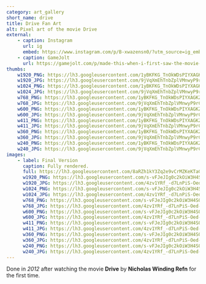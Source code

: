 ```yaml
---
category: art_gallery
short_name: drive
title: Drive Fan Art
alt: Pixel art of the movie Drive
external:
    - caption: Instagram
      url: ig
      embed: https://www.instagram.com/p/B-xwazensn0/?utm_source=ig_embed&amp;utm_campaign=loading
    - caption: GameJolt
      url: https://gamejolt.com/p/made-this-when-i-first-saw-the-movie-back-in-2012-pixelart-fanart-ieidhpqx
thumbs:
    w1920_PNG: https://lh3.googleusercontent.com/1yBKFKG_TnOkWDsPIYXAGKZzz3zRXDaa0GHRxjG6nd0rZcy-9eXhLjl03wQyz1C22ffcDoF40sSWIi4w4GL2IuuQe1MPsN4qqEw32SBOER5hnUyDMA5yLXyIUCr8i-05un8XSWRDlw=w355
    w1920_JPG: https://lh3.googleusercontent.com/9jVqXmEhTnbZplVMnwyP9rCAT9ixC3d6lupG2SKhQIqJgX1cOGRQ26S33dvjeLx7PSMT02QWNau4ip68m03Ap3kctkB0wPoipdxLUfXIScYMLi1JlOHVbVz4QPKviqPDL0dufTa2Rg=w355
    w1024_PNG: https://lh3.googleusercontent.com/1yBKFKG_TnOkWDsPIYXAGKZzz3zRXDaa0GHRxjG6nd0rZcy-9eXhLjl03wQyz1C22ffcDoF40sSWIi4w4GL2IuuQe1MPsN4qqEw32SBOER5hnUyDMA5yLXyIUCr8i-05un8XSWRDlw=w284
    w1024_JPG: https://lh3.googleusercontent.com/9jVqXmEhTnbZplVMnwyP9rCAT9ixC3d6lupG2SKhQIqJgX1cOGRQ26S33dvjeLx7PSMT02QWNau4ip68m03Ap3kctkB0wPoipdxLUfXIScYMLi1JlOHVbVz4QPKviqPDL0dufTa2Rg=w284
    w768_PNG: https://lh3.googleusercontent.com/1yBKFKG_TnOkWDsPIYXAGKZzz3zRXDaa0GHRxjG6nd0rZcy-9eXhLjl03wQyz1C22ffcDoF40sSWIi4w4GL2IuuQe1MPsN4qqEw32SBOER5hnUyDMA5yLXyIUCr8i-05un8XSWRDlw=w213
    w768_JPG: https://lh3.googleusercontent.com/9jVqXmEhTnbZplVMnwyP9rCAT9ixC3d6lupG2SKhQIqJgX1cOGRQ26S33dvjeLx7PSMT02QWNau4ip68m03Ap3kctkB0wPoipdxLUfXIScYMLi1JlOHVbVz4QPKviqPDL0dufTa2Rg=w213
    w600_PNG: https://lh3.googleusercontent.com/1yBKFKG_TnOkWDsPIYXAGKZzz3zRXDaa0GHRxjG6nd0rZcy-9eXhLjl03wQyz1C22ffcDoF40sSWIi4w4GL2IuuQe1MPsN4qqEw32SBOER5hnUyDMA5yLXyIUCr8i-05un8XSWRDlw=w166
    w600_JPG: https://lh3.googleusercontent.com/9jVqXmEhTnbZplVMnwyP9rCAT9ixC3d6lupG2SKhQIqJgX1cOGRQ26S33dvjeLx7PSMT02QWNau4ip68m03Ap3kctkB0wPoipdxLUfXIScYMLi1JlOHVbVz4QPKviqPDL0dufTa2Rg=w166
    w411_PNG: https://lh3.googleusercontent.com/1yBKFKG_TnOkWDsPIYXAGKZzz3zRXDaa0GHRxjG6nd0rZcy-9eXhLjl03wQyz1C22ffcDoF40sSWIi4w4GL2IuuQe1MPsN4qqEw32SBOER5hnUyDMA5yLXyIUCr8i-05un8XSWRDlw=w114
    w411_JPG: https://lh3.googleusercontent.com/9jVqXmEhTnbZplVMnwyP9rCAT9ixC3d6lupG2SKhQIqJgX1cOGRQ26S33dvjeLx7PSMT02QWNau4ip68m03Ap3kctkB0wPoipdxLUfXIScYMLi1JlOHVbVz4QPKviqPDL0dufTa2Rg=w114
    w360_PNG: https://lh3.googleusercontent.com/1yBKFKG_TnOkWDsPIYXAGKZzz3zRXDaa0GHRxjG6nd0rZcy-9eXhLjl03wQyz1C22ffcDoF40sSWIi4w4GL2IuuQe1MPsN4qqEw32SBOER5hnUyDMA5yLXyIUCr8i-05un8XSWRDlw=w100
    w360_JPG: https://lh3.googleusercontent.com/9jVqXmEhTnbZplVMnwyP9rCAT9ixC3d6lupG2SKhQIqJgX1cOGRQ26S33dvjeLx7PSMT02QWNau4ip68m03Ap3kctkB0wPoipdxLUfXIScYMLi1JlOHVbVz4QPKviqPDL0dufTa2Rg=w100
    w240_PNG: https://lh3.googleusercontent.com/1yBKFKG_TnOkWDsPIYXAGKZzz3zRXDaa0GHRxjG6nd0rZcy-9eXhLjl03wQyz1C22ffcDoF40sSWIi4w4GL2IuuQe1MPsN4qqEw32SBOER5hnUyDMA5yLXyIUCr8i-05un8XSWRDlw=w66
    w240_JPG: https://lh3.googleusercontent.com/9jVqXmEhTnbZplVMnwyP9rCAT9ixC3d6lupG2SKhQIqJgX1cOGRQ26S33dvjeLx7PSMT02QWNau4ip68m03Ap3kctkB0wPoipdxLUfXIScYMLi1JlOHVbVz4QPKviqPDL0dufTa2Rg=w66
images:
    - label: Final Version
      caption: Fully rendered.
      full: https://lh3.googleusercontent.com/8aRZh1kY3Zq2e9vCrMZKeKTaGNxt7VtB05tuqlhRfdF454A9SKdQV9kVBWUOaI6YETRsvSbIT48Iz4k28C9pZ3k10a_01wKYqrIc2zjimnceT9y4oW5p0Sprzf7H0rklbs_mfzinvA=w1080-h1080
      w1920_PNG: https://lh3.googleusercontent.com/s-vFJeJIg0c2kOiW3H4SOIi_hcF1g8Of7OIhUC-_09W5e5TvXqXsRvD5GjXe-nPCHwkX0Tv9FKPzKlsdCN126adsNlKdYNfe3x_O2Tj-AO3jjM3-tK5iNJDSAaMkLEyflzZ1efSDTA=w850
      w1920_JPG: https://lh3.googleusercontent.com/4zv1YRf_-d7LnPiS-Oed-Q554skHQY51GFf8NFXUcptDlR6021XWHBy3DpQDsyKRQoSmgvbBTtydAVvKX9acRKB5KW5Y2ePY9qwxYa7JZTHMqdx1f-zYLtv4ZdUv70d5eWeFQ9_bDg=w850
      w1024_PNG: https://lh3.googleusercontent.com/s-vFJeJIg0c2kOiW3H4SOIi_hcF1g8Of7OIhUC-_09W5e5TvXqXsRvD5GjXe-nPCHwkX0Tv9FKPzKlsdCN126adsNlKdYNfe3x_O2Tj-AO3jjM3-tK5iNJDSAaMkLEyflzZ1efSDTA=w711
      w1024_JPG: https://lh3.googleusercontent.com/4zv1YRf_-d7LnPiS-Oed-Q554skHQY51GFf8NFXUcptDlR6021XWHBy3DpQDsyKRQoSmgvbBTtydAVvKX9acRKB5KW5Y2ePY9qwxYa7JZTHMqdx1f-zYLtv4ZdUv70d5eWeFQ9_bDg=w711
      w768_PNG: https://lh3.googleusercontent.com/s-vFJeJIg0c2kOiW3H4SOIi_hcF1g8Of7OIhUC-_09W5e5TvXqXsRvD5GjXe-nPCHwkX0Tv9FKPzKlsdCN126adsNlKdYNfe3x_O2Tj-AO3jjM3-tK5iNJDSAaMkLEyflzZ1efSDTA=w533
      w768_JPG: https://lh3.googleusercontent.com/4zv1YRf_-d7LnPiS-Oed-Q554skHQY51GFf8NFXUcptDlR6021XWHBy3DpQDsyKRQoSmgvbBTtydAVvKX9acRKB5KW5Y2ePY9qwxYa7JZTHMqdx1f-zYLtv4ZdUv70d5eWeFQ9_bDg=w533
      w600_PNG: https://lh3.googleusercontent.com/s-vFJeJIg0c2kOiW3H4SOIi_hcF1g8Of7OIhUC-_09W5e5TvXqXsRvD5GjXe-nPCHwkX0Tv9FKPzKlsdCN126adsNlKdYNfe3x_O2Tj-AO3jjM3-tK5iNJDSAaMkLEyflzZ1efSDTA=w416
      w600_JPG: https://lh3.googleusercontent.com/4zv1YRf_-d7LnPiS-Oed-Q554skHQY51GFf8NFXUcptDlR6021XWHBy3DpQDsyKRQoSmgvbBTtydAVvKX9acRKB5KW5Y2ePY9qwxYa7JZTHMqdx1f-zYLtv4ZdUv70d5eWeFQ9_bDg=w416
      w411_PNG: https://lh3.googleusercontent.com/s-vFJeJIg0c2kOiW3H4SOIi_hcF1g8Of7OIhUC-_09W5e5TvXqXsRvD5GjXe-nPCHwkX0Tv9FKPzKlsdCN126adsNlKdYNfe3x_O2Tj-AO3jjM3-tK5iNJDSAaMkLEyflzZ1efSDTA=w285
      w411_JPG: https://lh3.googleusercontent.com/4zv1YRf_-d7LnPiS-Oed-Q554skHQY51GFf8NFXUcptDlR6021XWHBy3DpQDsyKRQoSmgvbBTtydAVvKX9acRKB5KW5Y2ePY9qwxYa7JZTHMqdx1f-zYLtv4ZdUv70d5eWeFQ9_bDg=w285
      w360_PNG: https://lh3.googleusercontent.com/s-vFJeJIg0c2kOiW3H4SOIi_hcF1g8Of7OIhUC-_09W5e5TvXqXsRvD5GjXe-nPCHwkX0Tv9FKPzKlsdCN126adsNlKdYNfe3x_O2Tj-AO3jjM3-tK5iNJDSAaMkLEyflzZ1efSDTA=w250
      w360_JPG: https://lh3.googleusercontent.com/4zv1YRf_-d7LnPiS-Oed-Q554skHQY51GFf8NFXUcptDlR6021XWHBy3DpQDsyKRQoSmgvbBTtydAVvKX9acRKB5KW5Y2ePY9qwxYa7JZTHMqdx1f-zYLtv4ZdUv70d5eWeFQ9_bDg=w250
      w240_PNG: https://lh3.googleusercontent.com/s-vFJeJIg0c2kOiW3H4SOIi_hcF1g8Of7OIhUC-_09W5e5TvXqXsRvD5GjXe-nPCHwkX0Tv9FKPzKlsdCN126adsNlKdYNfe3x_O2Tj-AO3jjM3-tK5iNJDSAaMkLEyflzZ1efSDTA=w166
      w240_JPG: https://lh3.googleusercontent.com/4zv1YRf_-d7LnPiS-Oed-Q554skHQY51GFf8NFXUcptDlR6021XWHBy3DpQDsyKRQoSmgvbBTtydAVvKX9acRKB5KW5Y2ePY9qwxYa7JZTHMqdx1f-zYLtv4ZdUv70d5eWeFQ9_bDg=w166
---
```


Done in *2012* after watching the movie **Drive** by **Nicholas Winding Refn** for the first time.
